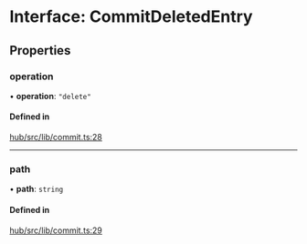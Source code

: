 # Interface: CommitDeletedEntry

## Properties

### operation

• **operation**: ``"delete"``

#### Defined in

[hub/src/lib/commit.ts:28](https://github.com/huggingface/huggingface.js/blob/main/packages/hub/src/lib/commit.ts#L28)

___

### path

• **path**: `string`

#### Defined in

[hub/src/lib/commit.ts:29](https://github.com/huggingface/huggingface.js/blob/main/packages/hub/src/lib/commit.ts#L29)
